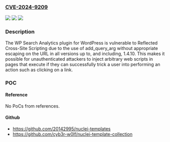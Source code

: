 ### [CVE-2024-9209](https://cve.mitre.org/cgi-bin/cvename.cgi?name=CVE-2024-9209)
![](https://img.shields.io/static/v1?label=Product&message=WP%20Search%20Analytics&color=blue)
![](https://img.shields.io/static/v1?label=Version&message=*%3C%3D%201.4.10%20&color=brighgreen)
![](https://img.shields.io/static/v1?label=Vulnerability&message=CWE-79%20Improper%20Neutralization%20of%20Input%20During%20Web%20Page%20Generation%20('Cross-site%20Scripting')&color=brighgreen)

### Description

The WP Search Analytics plugin for WordPress is vulnerable to Reflected Cross-Site Scripting due to the use of add_query_arg without appropriate escaping on the URL in all versions up to, and including, 1.4.10. This makes it possible for unauthenticated attackers to inject arbitrary web scripts in pages that execute if they can successfully trick a user into performing an action such as clicking on a link.

### POC

#### Reference
No PoCs from references.

#### Github
- https://github.com/20142995/nuclei-templates
- https://github.com/cyb3r-w0lf/nuclei-template-collection

